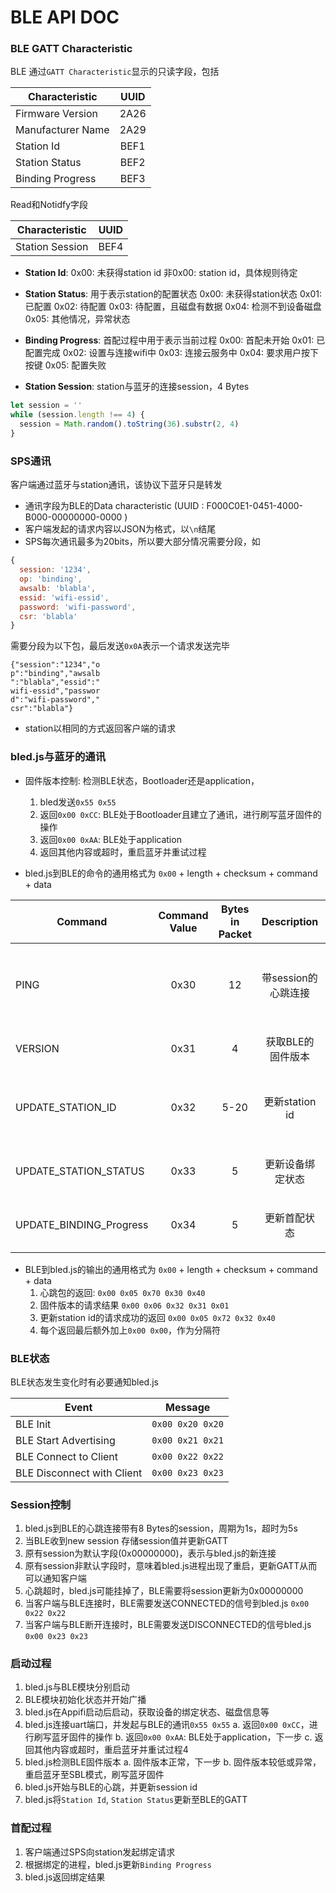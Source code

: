 # BLE API DOC

### BLE GATT Characteristic
BLE 通过`GATT Characteristic`显示的只读字段，包括

| Characteristic | UUID |
| -------------- |:-------------:|
| Firmware Version | 2A26 |
| Manufacturer Name | 2A29 |
| Station Id | BEF1 |
| Station Status | BEF2 |
| Binding Progress | BEF3 |

Read和Notidfy字段

| Characteristic | UUID |
| -------------- |:-------------:|
| Station Session | BEF4 |

+ **Station Id**:
  0x00: 未获得station id
  非0x00: station id，具体规则待定

+ **Station Status**: 用于表示station的配置状态
  0x00: 未获得station状态
  0x01: 已配置
  0x02: 待配置
  0x03: 待配置，且磁盘有数据
  0x04: 检测不到设备磁盘
  0x05: 其他情况，异常状态

+ **Binding Progress**: 首配过程中用于表示当前过程
  0x00: 首配未开始
  0x01: 已配置完成
  0x02: 设置与连接wifi中
  0x03: 连接云服务中
  0x04: 要求用户按下按键
  0x05: 配置失败

+ **Station Session**: station与蓝牙的连接session，4 Bytes
```javascript
let session = ''
while (session.length !== 4) {
  session = Math.random().toString(36).substr(2, 4)
}
```

### SPS通讯
客户端通过蓝牙与station通讯，该协议下蓝牙只是转发

+ 通讯字段为BLE的Data characteristic (UUID : F000C0E1-0451-4000-B000-00000000-0000 )
+ 客户端发起的请求内容以JSON为格式，以`\n`结尾
+ SPS每次通讯最多为20bits，所以要大部分情况需要分段，如
```javascript
{
  session: '1234',
  op: 'binding',
  awsalb: 'blabla',
  essid: 'wifi-essid',
  password: 'wifi-password',
  csr: 'blabla'
}
```
需要分段为以下包，最后发送`0x0A`表示一个请求发送完毕
```
{"session":"1234","o
p":"binding","awsalb
":"blabla","essid":"
wifi-essid","passwor
d":"wifi-password","
csr":"blabla"}
```
+ station以相同的方式返回客户端的请求

### bled.js与蓝牙的通讯

+ 固件版本控制: 检测BLE状态，Bootloader还是application，
  1. bled发送`0x55 0x55` 
  2. 返回`0x00 0xCC`: BLE处于Bootloader且建立了通讯，进行刷写蓝牙固件的操作
  3. 返回`0x00 0xAA`: BLE处于application
  4. 返回其他内容或超时，重启蓝牙并重试过程

+ bled.js到BLE的命令的通用格式为 `0x00` + length + checksum + command + data

| Command | Command Value | Bytes in Packet | Description | Example |
| ------------- |:-------------:| :-----: |:-----:|:-----:|
| PING | 0x30 | 12 | 带session的心跳连接 | `0x00 0x08 0x77 0x30 0x36 0xed 0x24 0xd6` |
| VERSION | 0x31 | 4 | 获取BLE的固件版本 | `0x00 0x04 0x31 0x31`|
| UPDATE_STATION_ID | 0x32 |  5-20 | 更新station id | `0x00 0x07 0x35 0x32 0x01 0x01 0x01` |
| UPDATE_STATION_STATUS | 0x33 | 5 | 更新设备绑定状态 | `0x00 0x05 0x34 0x33 0x01`|
| UPDATE_BINDING_Progress | 0x34 | 5 | 更新首配状态 | `0x00 0x05 0x35 0x34 0x01` |

+ BLE到bled.js的输出的通用格式为 `0x00` + length + checksum + command + data
  1. 心跳包的返回: `0x00 0x05 0x70 0x30 0x40`
  2. 固件版本的请求结果 `0x00 0x06 0x32 0x31 0x01`
  3. 更新station id的请求成功的返回 `0x00 0x05 0x72 0x32 0x40`
  4. 每个返回最后额外加上`0x00 0x00`，作为分隔符

### BLE状态
BLE状态发生变化时有必要通知bled.js

| Event | Message |
| -------------- |:-------------:|
| BLE Init | `0x00 0x20 0x20` |
| BLE Start Advertising | `0x00 0x21 0x21` |
| BLE Connect to Client | `0x00 0x22 0x22` |
| BLE Disconnect with Client | `0x00 0x23 0x23` |

### Session控制

1. bled.js到BLE的心跳连接带有8 Bytes的session，周期为1s，超时为5s
2. 当BLE收到new session 存储session值并更新GATT
  1. 原有session为默认字段(0x00000000)，表示与bled.js的新连接
  2. 原有session非默认字段时，意味着bled.js进程出现了重启，更新GATT从而可以通知客户端
  3. 心跳超时，bled.js可能挂掉了，BLE需要将session更新为0x00000000
3. 当客户端与BLE连接时，BLE需要发送CONNECTED的信号到bled.js `0x00 0x22 0x22`
4. 当客户端与BLE断开连接时，BLE需要发送DISCONNECTED的信号bled.js `0x00 0x23 0x23`

### 启动过程
  1. bled.js与BLE模块分别启动
  2. BLE模块初始化状态并开始广播
  3. bled.js在Appifi启动后启动，获取设备的绑定状态、磁盘信息等 
  4. bled.js连接uart端口，并发起与BLE的通讯`0x55 0x55`
    a. 返回`0x00 0xCC`，进行刷写蓝牙固件的操作
    b. 返回`0x00 0xAA`: BLE处于application，下一步
    c. 返回其他内容或超时，重启蓝牙并重试过程4
  5. bled.js检测BLE固件版本
    a. 固件版本正常，下一步
    b. 固件版本较低或异常，重启蓝牙至SBL模式，刷写蓝牙固件
  6. bled.js开始与BLE的心跳，并更新session id
  7. bled.js将`Station Id`, `Station Status`更新至BLE的GATT

### 首配过程
  1. 客户端通过SPS向station发起绑定请求
  2. 根据绑定的进程，bled.js更新`Binding Progress`
  3. bled.js返回绑定结果


